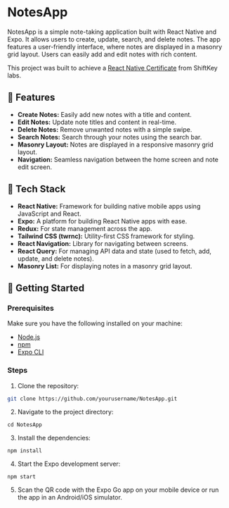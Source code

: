 # NotesApp

NotesApp is a simple note-taking application built with React Native and Expo. It allows users to create, update, search, and delete notes. The app features a user-friendly interface, where notes are displayed in a masonry grid layout. Users can easily add and edit notes with rich content.

This project was built to achieve a [React Native Certificate](https://credsverse.com/credentials/337c23e3-4149-4032-acc2-17db84cf75df) from ShiftKey labs.

## 🤖 Features

- **Create Notes:** Easily add new notes with a title and content.
- **Edit Notes:** Update note titles and content in real-time.
- **Delete Notes:** Remove unwanted notes with a simple swipe.
- **Search Notes:** Search through your notes using the search bar.
- **Masonry Layout:** Notes are displayed in a responsive masonry grid layout.
- **Navigation:** Seamless navigation between the home screen and note edit screen.

## 🥞 Tech Stack

- **React Native:** Framework for building native mobile apps using JavaScript and React.
- **Expo:** A platform for building React Native apps with ease.
- **Redux:** For state management across the app.
- **Tailwind CSS (twrnc):** Utility-first CSS framework for styling.
- **React Navigation:** Library for navigating between screens.
- **React Query:** For managing API data and state (used to fetch, add, update, and delete notes).
- **Masonry List:** For displaying notes in a masonry grid layout.

## 🚀 Getting Started

### Prerequisites

Make sure you have the following installed on your machine:

- [Node.js](https://nodejs.org/)
- [npm](https://www.npmjs.com/)
- [Expo CLI](https://docs.expo.dev/get-started/installation/)

### Steps

1. Clone the repository:

```bash
git clone https://github.com/yourusername/NotesApp.git
```
2. Navigate to the project directory:
```
cd NotesApp
```

3. Install the dependencies:
```
npm install
```

4. Start the Expo development server:
```
npm start
```

5. Scan the QR code with the Expo Go app on your mobile device or run the app in an Android/iOS simulator.
